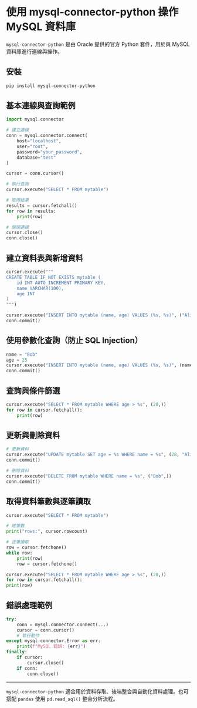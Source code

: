 # 使用 mysql-connector-python 操作 MySQL 資料庫

`mysql-connector-python` 是由 Oracle 提供的官方 Python 套件，用於與 MySQL 資料庫進行連線與操作。

## 安裝

```bash
pip install mysql-connector-python
```

## 基本連線與查詢範例

```python
import mysql.connector

# 建立連線
conn = mysql.connector.connect(
    host="localhost",
    user="root",
    password="your_password",
    database="test"
)

cursor = conn.cursor()

# 執行查詢
cursor.execute("SELECT * FROM mytable")

# 取得結果
results = cursor.fetchall()
for row in results:
    print(row)

# 關閉連線
cursor.close()
conn.close()
```

## 建立資料表與新增資料

```python
cursor.execute("""
CREATE TABLE IF NOT EXISTS mytable (
    id INT AUTO_INCREMENT PRIMARY KEY,
    name VARCHAR(100),
    age INT
)
""")

cursor.execute("INSERT INTO mytable (name, age) VALUES (%s, %s)", ("Alice", 30))
conn.commit()
```

## 使用參數化查詢（防止 SQL Injection）

```python
name = "Bob"
age = 25
cursor.execute("INSERT INTO mytable (name, age) VALUES (%s, %s)", (name, age))
conn.commit()
```

## 查詢與條件篩選

```python
cursor.execute("SELECT * FROM mytable WHERE age > %s", (20,))
for row in cursor.fetchall():
    print(row)
```

## 更新與刪除資料

```python
# 更新資料
cursor.execute("UPDATE mytable SET age = %s WHERE name = %s", (28, "Alice"))
conn.commit()

# 刪除資料
cursor.execute("DELETE FROM mytable WHERE name = %s", ("Bob",))
conn.commit()
```

## 取得資料筆數與逐筆讀取

```python
cursor.execute("SELECT * FROM mytable")

# 總筆數
print("rows:", cursor.rowcount)

# 逐筆讀取
row = cursor.fetchone()
while row:
    print(row)
    row = cursor.fetchone()
```

```python
cursor.execute("SELECT * FROM mytable WHERE age > %s", (20,))
for row in cursor.fetchall():
print(row)
```

## 錯誤處理範例
```python
try:
    conn = mysql.connector.connect(...)
    cursor = conn.cursor()
    # 執行動作
except mysql.connector.Error as err:
    print(f"MySQL 錯誤: {err}")
finally:
    if cursor:
        cursor.close()
    if conn:
        conn.close()
```

---

`mysql-connector-python` 適合用於資料存取、後端整合與自動化資料處理。也可搭配 `pandas` 使用 `pd.read_sql()` 整合分析流程。
